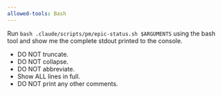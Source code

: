 ```yaml
---
allowed-tools: Bash
---
```


Run `bash .claude/scripts/pm/epic-status.sh $ARGUMENTS` using the bash tool and
show me the complete stdout printed to the console.

- DO NOT truncate.
- DO NOT collapse.
- DO NOT abbreviate.
- Show ALL lines in full.
- DO NOT print any other comments.
